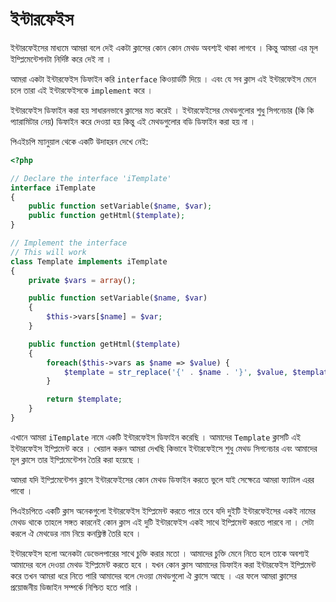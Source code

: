 # ইন্টারফেইস

ইন্টারফেইসের মাধ্যমে আমরা বলে দেই একটা ক্লাসের কোন কোন মেথড অবশ্যই থাকা লাগবে । কিন্তু আমরা এর মূল ইম্প্লিমেন্টেশনটা নির্দিষ্ট করে দেই না ।

আমরা একটা ইন্টারফেইস ডিফাইন করি `interface` কিওয়ার্ডটি দিয়ে । এবং যে সব ক্লাস এই ইন্টারফেইস মেনে চলে তারা এই ইন্টারফেইসকে `implement` করে ।

ইন্টারফেইস ডিফাইন করা হয় সাধারনভাবে ক্লাসের মত করেই । ইন্টারফেইসের মেথডগুলোর শুধু সিগনেচার \(কি কি প্যারামিটার নেয়\) ডিফাইন করে দেওয়া হয় কিন্তু এই মেথডগুলোর বডি ডিফাইন করা হয় না ।

পিএইচপি ম্যানুয়াল থেকে একটি উদাহরন দেখে নেই:

```php
<?php

// Declare the interface 'iTemplate'
interface iTemplate
{
    public function setVariable($name, $var);
    public function getHtml($template);
}

// Implement the interface
// This will work
class Template implements iTemplate
{
    private $vars = array();

    public function setVariable($name, $var)
    {
        $this->vars[$name] = $var;
    }

    public function getHtml($template)
    {
        foreach($this->vars as $name => $value) {
            $template = str_replace('{' . $name . '}', $value, $template);
        }

        return $template;
    }
}
```

এখানে আমরা `iTemplate` নামে একটি ইন্টারফেইস ডিফাইন করেছি । আমাদের `Template` ক্লাসটি এই ইন্টারফেইস ইম্প্লিমেন্ট করে । খেয়াল করুন আমরা দেখছি কিভাবে ইন্টারফেইসে শুধু মেথড সিগনেচার এবং আমাদের মূল ক্লাসে তার ইম্প্লিমেন্টেশন তৈরি করা হয়েছে ।

আমরা যদি ইম্প্লিমেন্টেশন ক্লাসে ইন্টারফেইসের কোন মেথড ডিফাইন করতে ভুলে যাই সেক্ষেত্রে আমরা ফ্যাটাল এরর পাবো ।

পিএইচপিতে একটি ক্লাস অনেকগুলো ইন্টারফেইস ইম্প্লিমেন্ট করতে পারে তবে যদি দুইটি ইন্টারফেইসের একই নামের মেথড থাকে তাহলে সঙ্গত কারনেই কোন ক্লাস এই দুটি ইন্টারফেইস একই সাথে ইম্প্লিমেন্ট করতে পারবে না । সেটা করলে ঐ মেথডের নাম নিয়ে কনফ্লিক্ট তৈরি হবে ।

ইন্টারফেইস হলো অনেকটা ডেভেলপারের সাথে চুক্তি করার মতো । আমাদের চুক্তি মেনে নিতে হলে তাকে অবশ্যই আমাদের বলে দেওয়া মেথড ইম্প্লিমেন্ট করতে হবে । যখন কোন ক্লাস আমাদের ডিফাইন করা ইন্টারফেইস ইম্প্লিমেন্ট করে তখন আমরা ধরে নিতে পারি আমাদের বলে দেওয়া মেথডগুলো ঐ ক্লাসে আছে । এর ফলে আমরা ক্লাসের প্রয়োজনীয় ডিজাইন সম্পর্কে নিশ্চিত হতে পারি ।

